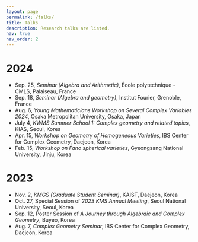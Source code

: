 ```yaml
---
layout: page
permalink: /talks/
title: Talks
description: Research talks are listed.
nav: true
nav_order: 2
---
```


# 2024
* Sep. 25, *Seminar (Algebra and Arithmetic)*, École polytechnique - CMLS, Palaiseau, France
* Sep. 18, *Seminar (Algebra and geometry)*, Institut Fourier, Grenoble, France
* Aug. 6, *Young Mathematicians Workshop on Several Complex Variables 2024*, Osaka Metropolitan University, Osaka, Japan
* July 4, *KWMS Summer School 1: Complex geometry and related topics*, KIAS, Seoul, Korea
* Apr. 15, *Workshop on Geometry of Homogeneous Varieties*, IBS Center for Complex Geometry, Daejeon, Korea
* Feb. 15, *Workshop on Fano spherical varieties*, Gyeongsang National University, Jinju, Korea

# 2023
* Nov. 2, *KMGS (Graduate Student Seminar)*, KAIST, Daejeon, Korea
* Oct. 27, Special Session of *2023 KMS Annual Meeting*, Seoul National University, Seoul, Korea
* Sep. 12, Poster Session of *A Journey through Algebraic and Complex Geometry*, Buyeo, Korea
* Aug. 7, *Complex Geometry Seminar*, IBS Center for Complex Geometry, Daejeon, Korea
